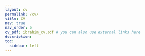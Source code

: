 ```yaml
---
layout: cv
permalink: /cv/
title: CV
nav: true
nav_order: 5
cv_pdf: ibrahim_cv.pdf # you can also use external links here
description: 
toc:
  sidebar: left
---
```

